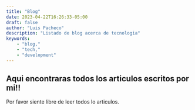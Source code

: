 ```yaml
---
title: "Blog"
date: 2023-04-22T16:26:33-05:00
draft: false
author: "Luis Pacheco"
description: "Listado de blog acerca de tecnologia"
keywords: 
    - "blog,"
    - "tech,"
    - "development"
---
```



## Aqui encontraras todos los articulos escritos por mi!!

Por favor siente libre de leer todos lo articulos.
